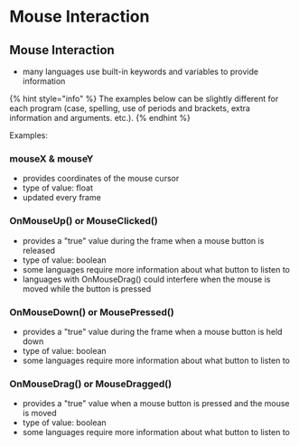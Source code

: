 # Mouse Interaction

## Mouse Interaction

* many languages use built-in keywords and variables to provide information

{% hint style="info" %}
The examples below can be slightly different for each program \(case, spelling, use of periods and brackets, extra information and arguments. etc.\).
{% endhint %}

Examples:

### mouseX & mouseY

* provides coordinates of the mouse cursor
* type of value: float
* updated every frame

### OnMouseUp\(\) or MouseClicked\(\)

* provides a "true" value during the frame when a mouse button is released
* type of value: boolean
* some languages require more information about what button to listen to
* languages with OnMouseDrag\(\) could interfere when the mouse is moved while the button is pressed

### OnMouseDown\(\) or MousePressed\(\)

* provides a "true" value during the frame when a mouse button is held down
* type of value: boolean
* some languages require more information about what button to listen to

### OnMouseDrag\(\) or MouseDragged\(\)

* provides a "true" value when a mouse button is pressed and the mouse is moved
* type of value: boolean
* some languages require more information about what button to listen to

